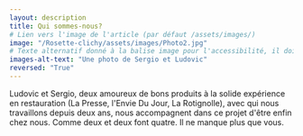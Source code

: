 ```yaml
---
layout: description
title: Qui sommes-nous?
# Lien vers l'image de l'article (par défaut /assets/images/)
image: "/Rosette-clichy/assets/images/Photo2.jpg"
# Texte alternatif donné à la balise image pour l'accessibilité, il doit décrire l'image succintement.
images-alt-text: "Une photo de Sergio et Ludovic"
reversed: "True"
---
```

Ludovic et Sergio, deux amoureux de bons produits à la solide expérience en restauration (La Presse, l'Envie Du Jour, La Rotignolle), avec qui nous travaillons depuis deux ans, nous accompagnent dans ce projet d'être enfin chez nous. Comme deux et deux font quatre. Il ne manque plus que vous.